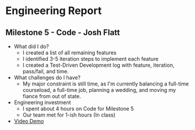 # Engineering Report

## Milestone 5 - Code - Josh Flatt

* What did I do?
  * I created a list of all remaining features
  * I identified 3-5 iteration steps to implement each feature
  * I created a Test-Driven Development log with feature, iteration, pass/fail, and time.
* What challenges do I have?
  * My major constraint is still time, as I'm currently balancing a full-time courseload, a full-time job, planning a wedding, and moving my fiance from out of state.
* Engineering investment
  * I spent about 4 hours on Code for Milestone 5
  * Our team met for 1-ish hours (In class)
* [Video Demo](https://youtu.be/bGPo6_7faVM)
